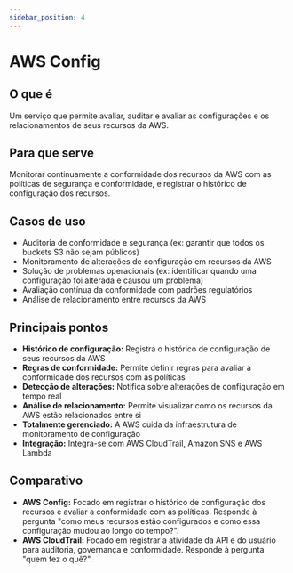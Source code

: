 ```yaml
---
sidebar_position: 4
---
```


# AWS Config

## O que é
Um serviço que permite avaliar, auditar e avaliar as configurações e os relacionamentos de seus recursos da AWS.

## Para que serve
Monitorar continuamente a conformidade dos recursos da AWS com as políticas de segurança e conformidade, e registrar o histórico de configuração dos recursos.

## Casos de uso
- Auditoria de conformidade e segurança (ex: garantir que todos os buckets S3 não sejam públicos)
- Monitoramento de alterações de configuração em recursos da AWS
- Solução de problemas operacionais (ex: identificar quando uma configuração foi alterada e causou um problema)
- Avaliação contínua da conformidade com padrões regulatórios
- Análise de relacionamento entre recursos da AWS

## Principais pontos
- **Histórico de configuração:** Registra o histórico de configuração de seus recursos da AWS
- **Regras de conformidade:** Permite definir regras para avaliar a conformidade dos recursos com as políticas
- **Detecção de alterações:** Notifica sobre alterações de configuração em tempo real
- **Análise de relacionamento:** Permite visualizar como os recursos da AWS estão relacionados entre si
- **Totalmente gerenciado:** A AWS cuida da infraestrutura de monitoramento de configuração
- **Integração:** Integra-se com AWS CloudTrail, Amazon SNS e AWS Lambda

## Comparativo
- **AWS Config:** Focado em registrar o histórico de configuração dos recursos e avaliar a conformidade com as políticas. Responde à pergunta "como meus recursos estão configurados e como essa configuração mudou ao longo do tempo?".
- **AWS CloudTrail:** Focado em registrar a atividade da API e do usuário para auditoria, governança e conformidade. Responde à pergunta "quem fez o quê?". 
